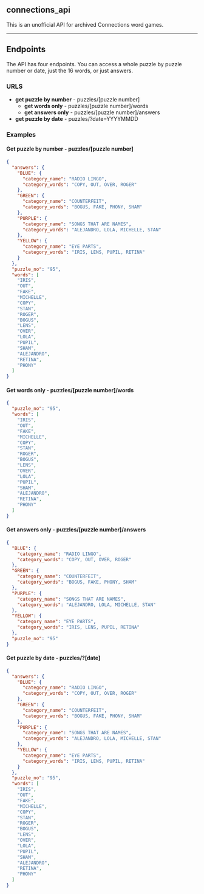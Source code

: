 ## connections_api

This is an unofficial API for archived Connections word games.

---

## Endpoints

The API has four endpoints. You can access a whole puzzle by puzzle number or date, just the 16 words, or just answers. 

### URLS

- **get puzzle by number** - puzzles/[puzzle number] 
  - **get words only** - puzzles/[puzzle number]/words
  - **get answers only** - puzzles/[puzzle number]/answers
-  **get puzzle by date** - puzzles/?date=YYYYMMDD

### Examples

#### Get puzzle by number - puzzles/[puzzle number]
```json
{
  "answers": {
    "BLUE": {
      "category_name": "RADIO LINGO",
      "category_words": "COPY, OUT, OVER, ROGER"
    },
    "GREEN": {
      "category_name": "COUNTERFEIT",
      "category_words": "BOGUS, FAKE, PHONY, SHAM"
    },
    "PURPLE": {
      "category_name": "SONGS THAT ARE NAMES",
      "category_words": "ALEJANDRO, LOLA, MICHELLE, STAN"
    },
    "YELLOW": {
      "category_name": "EYE PARTS",
      "category_words": "IRIS, LENS, PUPIL, RETINA"
    }
  },
  "puzzle_no": "95",
  "words": [
    "IRIS",
    "OUT",
    "FAKE",
    "MICHELLE",
    "COPY",
    "STAN",
    "ROGER",
    "BOGUS",
    "LENS",
    "OVER",
    "LOLA",
    "PUPIL",
    "SHAM",
    "ALEJANDRO",
    "RETINA",
    "PHONY"
  ]
}
```

#### Get words only - puzzles/[puzzle number]/words

```json
{
  "puzzle_no": "95",
  "words": [
    "IRIS",
    "OUT",
    "FAKE",
    "MICHELLE",
    "COPY",
    "STAN",
    "ROGER",
    "BOGUS",
    "LENS",
    "OVER",
    "LOLA",
    "PUPIL",
    "SHAM",
    "ALEJANDRO",
    "RETINA",
    "PHONY"
  ]
}
```

#### Get answers only - puzzles/[puzzle number]/answers

```json
{
  "BLUE": {
    "category_name": "RADIO LINGO",
    "category_words": "COPY, OUT, OVER, ROGER"
  },
  "GREEN": {
    "category_name": "COUNTERFEIT",
    "category_words": "BOGUS, FAKE, PHONY, SHAM"
  },
  "PURPLE": {
    "category_name": "SONGS THAT ARE NAMES",
    "category_words": "ALEJANDRO, LOLA, MICHELLE, STAN"
  },
  "YELLOW": {
    "category_name": "EYE PARTS",
    "category_words": "IRIS, LENS, PUPIL, RETINA"
  },
  "puzzle_no": "95"
}
```

#### Get puzzle by date - puzzles/?[date]

```json
{
  "answers": {
    "BLUE": {
      "category_name": "RADIO LINGO",
      "category_words": "COPY, OUT, OVER, ROGER"
    },
    "GREEN": {
      "category_name": "COUNTERFEIT",
      "category_words": "BOGUS, FAKE, PHONY, SHAM"
    },
    "PURPLE": {
      "category_name": "SONGS THAT ARE NAMES",
      "category_words": "ALEJANDRO, LOLA, MICHELLE, STAN"
    },
    "YELLOW": {
      "category_name": "EYE PARTS",
      "category_words": "IRIS, LENS, PUPIL, RETINA"
    }
  },
  "puzzle_no": "95",
  "words": [
    "IRIS",
    "OUT",
    "FAKE",
    "MICHELLE",
    "COPY",
    "STAN",
    "ROGER",
    "BOGUS",
    "LENS",
    "OVER",
    "LOLA",
    "PUPIL",
    "SHAM",
    "ALEJANDRO",
    "RETINA",
    "PHONY"
  ]
}
```

